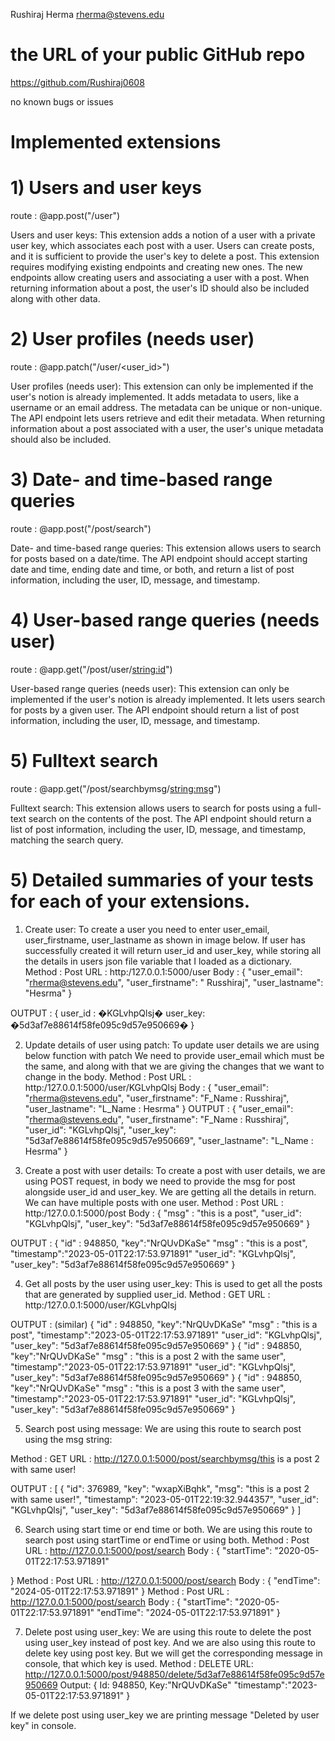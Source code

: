 Rushiraj Herma [rherma@stevens.edu](mailto:rherma@stevens.edu)

# the URL of your public GitHub repo
https://github.com/Rushiraj0608

no known bugs or issues

# Implemented extensions
# 1) Users and user keys 
route : @app.post("/user")

Users and user keys: This extension adds a notion of a user with a private user key, which associates each post with a user. Users can create posts, and it is sufficient to provide the user's key to delete a post. This extension requires modifying existing endpoints and creating new ones. The new endpoints allow creating users and associating a user with a post. When returning information about a post, the user's ID should also be included along with other data.

# 2) User profiles (needs user)
route : @app.patch("/user/<user_id>")

User profiles (needs user): This extension can only be implemented if the user's notion is already implemented. It adds metadata to users, like a username or an email address. The metadata can be unique or non-unique. The API endpoint lets users retrieve and edit their metadata. When returning information about a post associated with a user, the user's unique metadata should also be included.

# 3) Date- and time-based range queries
route : @app.post("/post/search")

Date- and time-based range queries: This extension allows users to search for posts based on a date/time. The API endpoint should accept starting date and time, ending date and time, or both, and return a list of post information, including the user, ID, message, and timestamp.

# 4) User-based range queries (needs user)
route : @app.get("/post/user/<string:id>")

User-based range queries (needs user): This extension can only be implemented if the user's notion is already implemented. It lets users search for posts by a given user. The API endpoint should return a list of post information, including the user, ID, message, and timestamp.

# 5) Fulltext search
route : @app.get("/post/searchbymsg/<string:msg>")

Fulltext search: This extension allows users to search for posts using a full-text search on the contents of the post. The API endpoint should return a list of post information, including the user, ID, message, and timestamp, matching the search query.

# 5) Detailed summaries of your tests for each of your extensions.

1) Create user:
To create a user you need to enter user_email, user_firstname, user_lastname as shown in image below. If user has successfully created it will return user_id and user_key, while storing all the details in users json file variable that I loaded as a dictionary.
Method : Post
URL : http:/127.0.0.1:5000/user
Body : 
{
  "user_email": "rherma@stevens.edu",
  "user_firstname": " Russhiraj",
  "user_lastname": "Hesrma"
}

OUTPUT : 
{
user_id : �KGLvhpQlsj�
user_key: �5d3af7e88614f58fe095c9d57e950669�
}



2) Update details of user using patch:
To update user details we are using below function with patch
We need to provide user_email which must be the same, and along with that we are giving the changes that we want to change in the body.
Method : Post
URL : http:/127.0.0.1:5000/user/KGLvhpQlsj
Body : 
{
  "user_email": "rherma@stevens.edu",
  "user_firstname": "F_Name : Russhiraj",
  "user_lastname": "L_Name : Hesrma"
}
OUTPUT : 
{
"user_email": "rherma@stevens.edu",
"user_firstname": "F_Name : Russhiraj",
"user_id": "KGLvhpQlsj",
"user_key": "5d3af7e88614f58fe095c9d57e950669",
"user_lastname": "L_Name : Hesrma"
}



3) Create a post with user details:
To create a post with user details, we are using POST request, in body we need to provide the msg for post alongside user_id and user_key. We are getting all the details in return. We can have multiple posts with one user.
Method : Post
URL : http:/127.0.0.1:5000/post
Body : 
{
  "msg" : "this is a post",
  "user_id": "KGLvhpQlsj",
  "user_key": "5d3af7e88614f58fe095c9d57e950669"
}

OUTPUT : 
{
 "id" : 948850,
 "key":"NrQUvDKaSe"
 "msg" : "this is a post",
 "timestamp":"2023-05-01T22:17:53.971891"
 "user_id": "KGLvhpQlsj",
 "user_key": "5d3af7e88614f58fe095c9d57e950669"
}

4) Get all posts by the user using user_key:
This is used to get all the posts that are generated by supplied user_id.
Method : GET
URL : http:/127.0.0.1:5000/user/KGLvhpQlsj


OUTPUT : (similar)
{
"id" : 948850,
 "key":"NrQUvDKaSe"
 "msg" : "this is a post",
 "timestamp":"2023-05-01T22:17:53.971891"
 "user_id": "KGLvhpQlsj",
 "user_key": "5d3af7e88614f58fe095c9d57e950669"
}
{
"id" : 948850,
 "key":"NrQUvDKaSe"
 "msg" : "this is a post 2 with the same user",
 "timestamp":"2023-05-01T22:17:53.971891"
 "user_id": "KGLvhpQlsj",
 "user_key": "5d3af7e88614f58fe095c9d57e950669"
}
{
"id" : 948850,
 "key":"NrQUvDKaSe"
 "msg" : "this is a post 3 with the same user",
 "timestamp":"2023-05-01T22:17:53.971891"
 "user_id": "KGLvhpQlsj",
 "user_key": "5d3af7e88614f58fe095c9d57e950669"
}

5) Search post using message:
We are using this route to search post using the msg string:

Method : GET
URL : http://127.0.0.1:5000/post/searchbymsg/this is a post 2 with same user!

OUTPUT : 
[
{
"id": 376989,
"key": "wxapXiBqhk",
"msg": "this is a post 2 with same user!",
"timestamp": "2023-05-01T22:19:32.944357",
"user_id": "KGLvhpQlsj",
"user_key": "5d3af7e88614f58fe095c9d57e950669"
}
]



6) Search using start time or end time or both.
We are using this route to search post using startTime or endTime or using both.
Method : Post
URL : http://127.0.0.1:5000/post/search
Body : 
{
"startTime": "2020-05-01T22:17:53.971891"

}
Method : Post
URL : http://127.0.0.1:5000/post/search
Body : 
{
  "endTime": "2024-05-01T22:17:53.971891"
}
Method : Post
URL : http://127.0.0.1:5000/post/search
Body : 
{
"startTime": "2020-05-01T22:17:53.971891"
"endTime": "2024-05-01T22:17:53.971891"
}


7) Delete post using user_key:
We are using this route to delete the post using user_key instead of post key. And we are also using this route to delete key using post key. But we will get the corresponding message in console, that which key is used.
Method : DELETE
URL: http://127.0.0.1:5000/post/948850/delete/5d3af7e88614f58fe095c9d57e950669
Output:
{
Id: 948850,
Key:"NrQUvDKaSe"
"timestamp":"2023-05-01T22:17:53.971891"
}


If we delete post using user_key we are printing message "Deleted by user key" in console.


